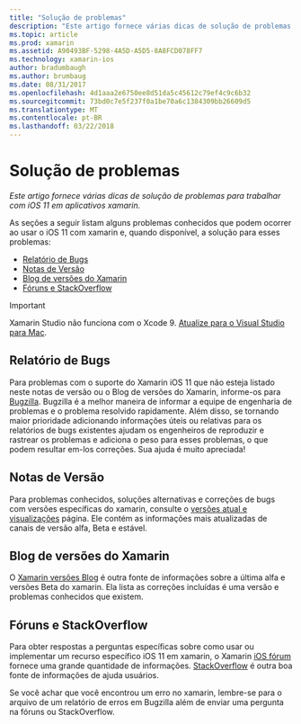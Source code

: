 ```yaml
---
title: "Solução de problemas"
description: "Este artigo fornece várias dicas de solução de problemas para trabalhar com iOS 11 em aplicativos xamarin."
ms.topic: article
ms.prod: xamarin
ms.assetid: A90493BF-5298-4A5D-A5D5-8A8FCD078FF7
ms.technology: xamarin-ios
author: bradumbaugh
ms.author: brumbaug
ms.date: 08/31/2017
ms.openlocfilehash: 4d1aaa2e6750ee8d51da5c45612c79ef4c9c6b32
ms.sourcegitcommit: 73bd0c7e5f237f0a1be70a6c1384309bb26609d5
ms.translationtype: MT
ms.contentlocale: pt-BR
ms.lasthandoff: 03/22/2018
---
```

# <a name="troubleshooting"></a>Solução de problemas

_Este artigo fornece várias dicas de solução de problemas para trabalhar com iOS 11 em aplicativos xamarin._

As seções a seguir listam alguns problemas conhecidos que podem ocorrer ao usar o iOS 11 com xamarin e, quando disponível, a solução para esses problemas:

- [Relatório de Bugs](#Reporting-Bugs)
- [Notas de Versão](#Release-Notes)
- [Blog de versões do Xamarin](#Xamarin-Releases-Blog)
- [Fóruns e StackOverflow](#Forums-and-StackOverflow)

> [!IMPORTANT]
> Xamarin Studio não funciona com o Xcode 9.
> [Atualize para o Visual Studio para Mac](https://www.visualstudio.com/vs/).

<a name="Reporting-Bugs" />

## <a name="reporting-bugs"></a>Relatório de Bugs

Para problemas com o suporte do Xamarin iOS 11 que não esteja listado neste notas de versão ou o Blog de versões do Xamarin, informe-os para [Bugzilla](https://bugzilla.xamarin.com/enter_bug.cgi?product=iOS). Bugzilla é a melhor maneira de informar a equipe de engenharia de problemas e o problema resolvido rapidamente. Além disso, se tornando maior prioridade adicionando informações úteis ou relativas para os relatórios de bugs existentes ajudam os engenheiros de reproduzir e rastrear os problemas e adiciona o peso para esses problemas, o que podem resultar em-los correções. Sua ajuda é muito apreciada!

<a name="Release-Notes" />

## <a name="release-notes"></a>Notas de Versão

Para problemas conhecidos, soluções alternativas e correções de bugs com versões específicas do xamarin, consulte o [versões atual e visualizações](https://developer.xamarin.com/releases/current/) página. Ele contém as informações mais atualizadas de canais de versão alfa, Beta e estável.

<a name="Xamarin-Releases-Blog" />

## <a name="xamarin-releases-blog"></a>Blog de versões do Xamarin

O [Xamarin versões Blog](https://releases.xamarin.com/) é outra fonte de informações sobre a última alfa e versões Beta do xamarin. Ela lista as correções incluídas é uma versão e problemas conhecidos que existem.

<a name="Forums-and-StackOverflow" />

## <a name="forums-and-stackoverflow"></a>Fóruns e StackOverflow

Para obter respostas a perguntas específicas sobre como usar ou implementar um recurso específico iOS 11 em xamarin, o Xamarin [iOS fórum](http://forums.xamarin.com/categories/ios) fornece uma grande quantidade de informações. [StackOverflow](http://stackoverflow.com/search?tab=newest&q=xamarin) é outra boa fonte de informações de ajuda usuários.

Se você achar que você encontrou um erro no xamarin, lembre-se para o arquivo de um relatório de erros em Bugzilla além de enviar uma pergunta na fóruns ou StackOverflow.
